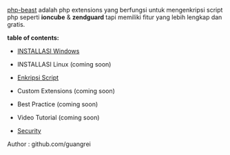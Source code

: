 [php-beast](https://github.com/liexusong/php-beast) adalah php extensions yang berfungsi untuk mengenkripsi script php seperti  **ioncube** &  **zendguard** tapi memiliki fitur yang lebih lengkap dan gratis.

 **table of contents:** 

- [INSTALLASI Windows](https://github.com/guangrei/php-beast-book/blob/main/Windows.md)

- INSTALLASI Linux (coming soon) 

- [Enkripsi Script](https://github.com/guangrei/php-beast-book/blob/main/Enkripsi.md)

- Custom Extensions (coming soon) 

- Best Practice (coming soon) 

- Video Tutorial (coming soon) 

- [Security](https://github.com/guangrei/php-beast-book/blob/main/Security.md)

Author : github.com/guangrei

